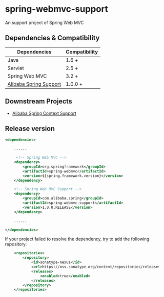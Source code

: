 # spring-webmvc-support

An support project of Spring Web MVC



## Dependencies & Compatibility

| Dependencies   | Compatibility |
| -------------- | ------------- |
| Java           | 1.6 +         |
| Servlet        | 2.5 +         |
| Spring Web MVC | 3.2 +         |
| [Alibaba Spring Support](https://github.com/alibaba/spring-context-support) | 1.0.0 + |




## Downstream Projects

* [Alibaba Spring Context Support](https://github.com/alibaba/spring-context-support)




## Release version

````xml
<dependencies>

    ......

     <!-- Spring Web MVC -->
    <dependency>
        <groupId>org.springframework</groupId>
        <artifactId>spring-webmvc</artifactId>
        <version>${spring.framework.version}</version>
    </dependency>

    <!-- Spring Web MVC Support -->
    <dependency>
        <groupId>com.alibaba.spring</groupId>
        <artifactId>spring-webmvc-support</artifactId>
        <version>1.0.0.RELEASE</version>
    </dependency>

    ......

</dependencies>
````



If your project failed to resolve the dependency, try to add the following repository:
```xml
    <repositories>
        <repository>
            <id>sonatype-nexus</id>
            <url>https://oss.sonatype.org/content/repositories/releases</url>
            <releases>
                <enabled>true</enabled>
            </releases>
        </repository>
    </repositories>
```